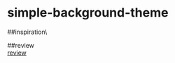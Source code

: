 # simple-background-theme
##inspiration\
  
##review\
  [review](https://dhyno.github.io/simple-background-theme/)
